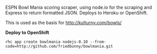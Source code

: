 ESPN Bowl Mania scoring scraper, using node.io for the scraping and Express to return formatted JSON. Deploys to Heroku or OpenShift.

This is used as the basis for http://kulturny.com/bowls/

**Deploy to OpenShift**

```
rhc app create bowlmania nodejs-0.10 --from-code=http://github.com/friedbunny/bowlmania.git
```
